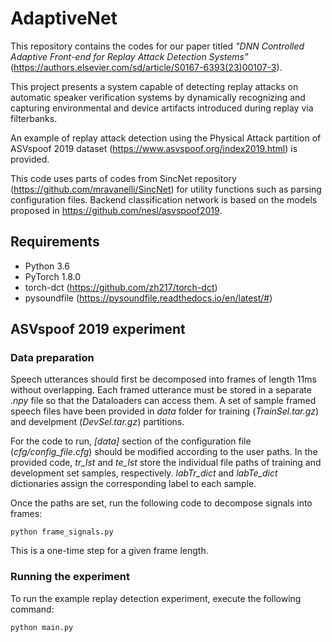 # AdaptiveNet

This repository contains the codes for our paper titled _"DNN Controlled Adaptive Front-end for Replay Attack Detection Systems"_ (https://authors.elsevier.com/sd/article/S0167-6393(23)00107-3).

This project presents a system capable of detecting replay attacks on automatic speaker verification systems by dynamically recognizing and capturing environmental and device artifacts introduced during replay via filterbanks.

An example of replay attack detection using the Physical Attack partition of ASVspoof 2019 dataset (https://www.asvspoof.org/index2019.html) is provided. 

This code uses parts of codes from SincNet repository (https://github.com/mravanelli/SincNet) for utility functions such as parsing configuration files. 
Backend classification network is based on the models proposed in https://github.com/nesl/asvspoof2019.

## Requirements

* Python 3.6
* PyTorch 1.8.0
* torch-dct (https://github.com/zh217/torch-dct)
* pysoundfile (https://pysoundfile.readthedocs.io/en/latest/#)

## ASVspoof 2019 experiment

### Data preparation

Speech utterances should first be decomposed into frames of length 11ms without overlapping. Each framed utterance must be stored in a separate _.npy_ file so that the       Dataloaders can access them. A set of sample framed speech files have been provided in _data_ folder for training (_TrainSel.tar.gz_) and develpment (_DevSel.tar.gz_) partitions. 

For the code to run, _\[data\]_ section of the configuration file (_cfg/config_file.cfg_) should be modified according to the user paths. In the provided code, _tr_lst_ and _te_lst_ store the individual file paths of training and development set samples, respectively. _labTr_dict_ and _labTe_dict_ dictionaries assign the corresponding label to each sample.

Once the paths are set, run the following code to decompose signals into frames:

```
python frame_signals.py
```
This is a one-time step for a given frame length.

### Running the experiment

To run the example replay detection experiment, execute the following command:

```
python main.py 
```


